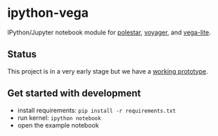 # ipython-vega

IPython/Jupyter notebook module for [polestar](/vega/polestar), [voyager](/vega/voyager), and [vega-lite](/vega/vega-lite).

## Status

This project is in a very early stage but we have a [working prototype](http://nbviewer.ipython.org/github/vega/ipython-vega/blob/master/Example.ipynb).

## Get started with development

* install requirements: `pip install -r requirements.txt`
* run kernel: `ipython notebook`
* open the example notebook
